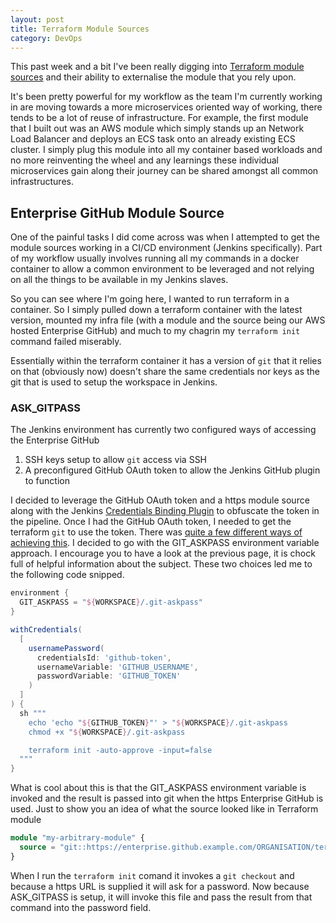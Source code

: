 ```yaml
---
layout: post
title: Terraform Module Sources
category: DevOps
---
```


This past week and a bit I've been really digging into [Terraform module sources](https://www.terraform.io/docs/modules/sources.html) and their ability to externalise the module that you rely upon.

It's been pretty powerful for my workflow as the team I'm currently working in are moving towards a more microservices oriented way of working, there tends to be a lot of reuse of infrastructure. For example, the first module that I built out was an AWS module which simply stands up an Network Load Balancer and deploys an ECS task onto an already existing ECS cluster. I simply plug this module into all my container based workloads and no more reinventing the wheel and any learnings these individual microservices gain along their journey can be shared amongst all common infrastructures.

## Enterprise GitHub Module Source

One of the painful tasks I did come across was when I attempted to get the module sources working in a CI/CD environment (Jenkins specifically). Part of my workflow usually involves running all my commands in a docker container to allow a common environment to be leveraged and not relying on all the things to be available in my Jenkins slaves.

So you can see where I'm going here, I wanted to run terraform in a container. So I simply pulled down a terraform container with the latest version, mounted my infra file (with a module and the source being our AWS hosted Enterprise GitHub) and much to my chagrin my ```terraform init``` command failed miserably.

Essentially within the terraform container it has a version of ```git``` that it relies on that (obviously now) doesn't share the same credentials nor keys as the git that is used to setup the workspace in Jenkins.

### ASK_GITPASS

The Jenkins environment has currently two configured ways of accessing the Enterprise GitHub
1. SSH keys setup to allow ```git``` access via SSH
2. A preconfigured GitHub OAuth token to allow the Jenkins GitHub plugin to function

I decided to leverage the GitHub OAuth token and a https module source along with the Jenkins [Credentials Binding Plugin](https://jenkins.io/doc/pipeline/steps/credentials-binding/) to obfuscate the token in the pipeline. Once I had the GitHub OAuth token, I needed to get the terraform ```git``` to use the token. There was [quite a few different ways of achieving this](https://coolaj86.com/articles/vanilla-devops-git-credentials-cheatsheet/). I decided to go with the GIT_ASKPASS environment variable approach. I encourage you to have a look at the previous page, it is chock full of helpful information about the subject. These two choices led me to the following code snipped.

```groovy
environment {
  GIT_ASKPASS = "${WORKSPACE}/.git-askpass"
}

withCredentials(
  [
    usernamePassword(
      credentialsId: 'github-token',
      usernameVariable: 'GITHUB_USERNAME',
      passwordVariable: 'GITHUB_TOKEN'
    )
  ]
) {
  sh """
    echo 'echo "${GITHUB_TOKEN}"' > "${WORKSPACE}/.git-askpass
    chmod +x "${WORKSPACE}/.git-askpass

    terraform init -auto-approve -input=false
  """
}
```

What is cool about this is that the GIT_ASKPASS environment variable is invoked and the result is passed into git when the https Enterprise GitHub is used. Just to show you an idea of what the source looked like in Terraform module

```terraform
module "my-arbitrary-module" {
  source = "git::https://enterprise.github.example.com/ORGANISATION/terraform-modules.git?ref=MY_BRANCH"
}
```

When I run the ```terraform init``` comand it invokes a ```git checkout``` and because a https URL is supplied it will ask for a password. Now because ASK_GITPASS is setup, it will invoke this file and pass the result from that command into the password field. 
